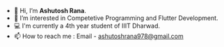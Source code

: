 - 👋 Hi, I’m **Ashutosh Rana**.
- 👀 I’m interested in Competetive Programming and Flutter Development.
- :computer: I'm currently a 4th year student of IIIT Dharwad.
- 📫 How to reach me : Email - ashutoshrana978@gmail.com



<!---
Ashutosh-Rana/Ashutosh-Rana is a ✨ special ✨ repository because its `README.md` (this file) appears on your GitHub profile.
You can click the Preview link to take a look at your changes.
--->
